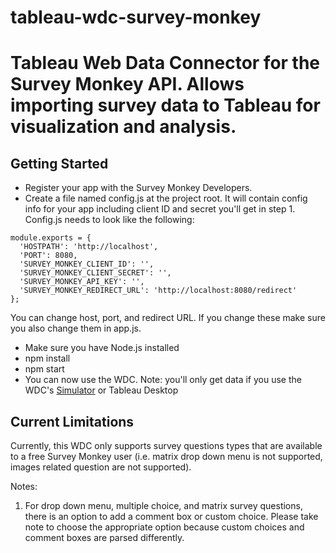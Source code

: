 # tableau-wdc-survey-monkey
Tableau Web Data Connector for the Survey Monkey API.  Allows importing survey data to Tableau for visualization and analysis.
=======


Getting Started
---------------
* Register your app with the Survey Monkey Developers.
* Create a file named config.js at the project root.  It will contain config info for your app including client ID and secret you'll get in step 1.  Config.js needs to look like the following:


```
module.exports = {
  'HOSTPATH': 'http://localhost',
  'PORT': 8080,
  'SURVEY_MONKEY_CLIENT_ID': '',
  'SURVEY_MONKEY_CLIENT_SECRET': '',
  'SURVEY_MONKEY_API_KEY': '',
  'SURVEY_MONKEY_REDIRECT_URL': 'http://localhost:8080/redirect'
};
```

You can change host, port, and redirect URL.  If you change these make sure you also change them in app.js.

* Make sure you have Node.js installed
* npm install
* npm start
* You can now use the WDC.  Note: you'll only get data if you use the WDC's [Simulator](http://onlinehelp.tableau.com/current/api/wdc/en-us/help.htm#WDC/wdc_simulator.htm%3FTocPath%3DWeb%2520Data%2520Connector%2520SDK|_____1) or Tableau Desktop

Current Limitations
---------------
Currently, this WDC only supports survey questions types that are available to a free Survey Monkey user (i.e. matrix drop down menu is not supported, images related question are not supported).

Notes:
1. For drop down menu, multiple choice, and matrix survey questions, there is an option to add a comment box or custom choice. Please take note to choose the appropriate option because custom
   choices and comment boxes are parsed differently.
